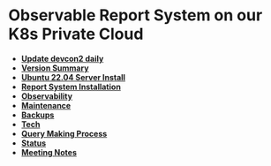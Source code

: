 # Observable Report System on our K8s Private Cloud

- **[Update devcon2 daily](./git/update-devcon2-daily.md)**
- **[Version Summary](./version-summary/version-summary.md)**
- **[Ubuntu 22.04 Server Install](./linux/ubuntu22-04/server-install.md)**
- **[Report System Installation](./k8s/report-system-install.md)**
- **[Observability](./observability/observability.md)**
- **[Maintenance](./maintenance/maintenance.md)**
- **[Backups](./backups/backups.md)**
- **[Tech](./tech/tech.md)**
- **[Query Making Process](./volumes/sql/query_making/query-making-by-example.md)**
- **[Status](./status/status.md)**
- **[Meeting Notes](./meetings/meetings.md)**
